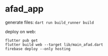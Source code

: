 # afad_app

generate files:
`dart run build_runner build`

deploy on web:

```
flutter pub get
flutter build web --target lib/main_afad.dart
firebase deploy --only hosting
```